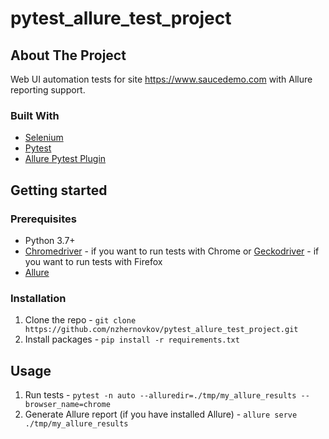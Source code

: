 # pytest_allure_test_project

## About The Project
Web UI automation tests for site https://www.saucedemo.com with Allure reporting support.

### Built With
- [Selenium](https://pypi.org/project/selenium)
- [Pytest](https://pypi.org/project/pytest/)
- [Allure Pytest Plugin](https://pypi.org/project/allure-pytest/)

## Getting started

### Prerequisites
- Python 3.7+
- [Chromedriver](https://chromedriver.chromium.org/) - if you want to run tests with Chrome or [Geckodriver](https://github.com/mozilla/geckodriver) - if you want to run tests with Firefox
- [Allure](https://docs.qameta.io/allure/#_installing_a_commandline)

### Installation
1. Clone the repo - `git clone https://github.com/nzhernovkov/pytest_allure_test_project.git`
2. Install packages - `pip install -r requirements.txt`

## Usage
1. Run tests - `pytest -n auto --alluredir=./tmp/my_allure_results --browser_name=chrome`
2. Generate Allure report (if you have installed Allure) - `allure serve ./tmp/my_allure_results`
